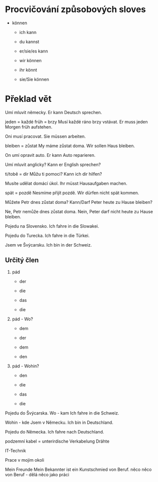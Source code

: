 # Procvičování způsobových sloves
- können
	- ich kann
	- du kannst
	- er/sie/es kann

	- wir können
	- ihr könnt
	- sie/Sie können

# Překlad vět
Umí mluvit německy.
Er kann Deutsch sprechen.

jeden = každé
früh = brzy
Musí každé ráno brzy vstávat.
Er muss jeden Morgen früh aufstehen.

Oni musí pracovat.
Sie müssen arbeiten.

bleiben = zůstat
My máme zůstat doma.
Wir sollen Haus bleiben.

On umí opravit auto.
Er kann Auto reparieren.

Umí mluvit anglicky?
Kann er English sprechen?

ti/tobě = dir
Můžu ti pomoci?
Kann ich dir hilfen?

Musíte udělat domácí úkol.
Ihr müsst Hausaufgaben machen.

spät = pozdě
Nesmíme přijít pozdě.
Wir dürfen nicht spät kommen.

Můžete Petr dnes zůstat doma?
Kann/Darf Peter heute zu Hause bleiben?

Ne, Petr nemůže dnes zůstat doma.
Nein, Peter darf nicht heute zu Hause bleiben.

Pojedu na Slovensko.
Ich fahre in die Slowakei.

Pojedu do Turecka.
Ich fahre in die Türkei.

Jsem ve Švýcarsku.
Ich bin in der Schweiz.

## Určitý člen
1. pád
	- der
	- die
	- das

	- die
3. pád - Wo?
	- dem
	- der
	- dem

	- den
4. pád - Wohin?
	- den
	- die
	- das

	- die

Pojedu do Švýcarska.
Wo - kam
Ich fahre in die Schweiz.

Wohin - kde
Jsem v Německu.
Ich bin in Deutschland.

Pojedu do Německa.
Ich fahre nach Deutschland.

podzemní kabel = unterirdische Verkabelung
Drähte

IT-Technik

Prace v mojim okoli

Mein Freunde 
Mein Bekannter ist ein Kunstschmied von Beruf.
něco něco von Beruf - dělá něco jako práci